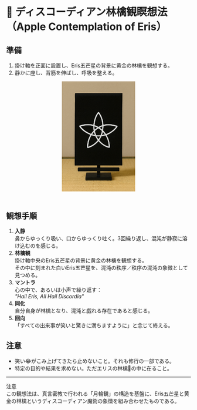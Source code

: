 # 🍏 ディスコーディアン林檎観瞑想法（Apple Contemplation of Eris）

## 準備
1. 掛け軸を正面に設置し、Eris五芒星の背景に黄金の林檎を観想する。  
2. 静かに座し、背筋を伸ばし、呼吸を整える。  

<div align="center">
<img src="ErisKan-005.png" width="200">
</div>
<br>

## 観想手順
1. **入静**  
   鼻からゆっくり吸い、口からゆっくり吐く。3回繰り返し、混沌が静寂に溶け込むのを感じる。  
2. **林檎観**  
   掛け軸中央のEris五芒星の背景に黄金の林檎を観想する。  
   その中に刻まれた白いEris五芒星を、混沌の秩序／秩序の混沌の象徴として見つめる。  
3. **マントラ**  
   心の中で、あるいは小声で繰り返す：  
   *"Hail Eris, All Hail Discordia"*  
4. **同化**  
   自分自身が林檎となり、混沌と戯れる存在であると感じる。  
5. **回向**  
   「すべての出来事が笑いと驚きに満ちますように」と念じて終える。  

## 注意
- 笑い😂がこみ上げてきたら止めないこと。それも修行の一部である。  
- 特定の目的や結果を求めない。ただエリスの林檎🍏の中に在ること。

---
注意<br>
この観想法は、真言密教で行われる「月輪観」の構造を基盤に、Eris五芒星と黄金の林檎というディスコーディアン魔術の象徴を組み合わせたものである。

